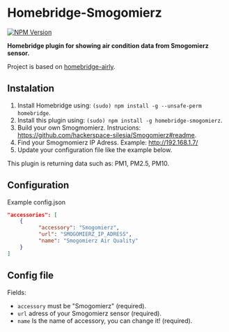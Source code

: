 # Homebridge-Smogomierz
[![NPM Version](https://img.shields.io/npm/v/homebridge-smogomierz.svg)](https://www.npmjs.com/package/homebridge-smogomierz)

**Homebridge plugin for showing air condition data from Smogomierz sensor.**

Project is based on [homebridge-airly](https://github.com/beniaminrychter/homebridge-airly).

## Instalation
1. Install Homebridge using: `(sudo) npm install -g --unsafe-perm homebridge`.
1. Install this plugin using: `(sudo) npm install -g homebridge-smogomierz`.
1. Build your own Smogmomierz. Instrucions: <https://github.com/hackerspace-silesia/Smogomierz#readme>.
1. Find your Smogmomierz IP Adress. Example: http://192.168.1.7/
1. Update your configuration file like the example below.

This plugin is returning data such as: PM1, PM2.5, PM10.

## Configuration
Example config.json

```json
"accessories": [
    {
          "accessory": "Smogomierz",
          "url": "SMOGOMIERZ_IP_ADRESS",
          "name": "Smogomierz Air Quality"
    }
]
```

## Config file
Fields:
- `accessory` must be "Smogomierz" (required).
- `url` adress of your Smogomierz sensor (required).
- `name` Is the name of accessory, you can change it! (required).